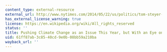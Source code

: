```yaml
---
content_type: external-resource
external_url: http://www.nytimes.com/2014/05/22/us/politics/tom-steyer-hopes-nextgen-climate-gets-voters-to-consider-environment.html
has_external_license_warning: true
license: https://en.wikipedia.org/wiki/All_rights_reserved
status: ''
title: Pushing Climate Change as an Issue This Year, but With an Eye on 2016
uid: 61ff87ab-3c85-40cd-9e0b-08bb59a210ba
wayback_url: ''
---
```

